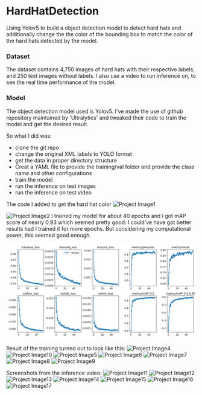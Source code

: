 # HardHatDetection
 Using Yolov5 to build a object detection model to detect hard hats and additionally change the the color of the bounding box to match the color of the hard hats detected by the model.


### Dataset
The dataset contains 4,750 images of hard hats with their respective labels, and 250 test images without labels.
I also use a video to run inference on, to see the real time performance of the model.

### Model 
The object detection model used is Yolov5. I've made the use of github repository maintained by 'Ultralytics' and tweaked their code to train the model and get the desired result.

So what I did was:
- clone the git repo
- change the original XML labels to YOLO format
- get the data in proper directory structure 
- Creat a YAML file to provide the training/val folder and provide the class name and other configurations
- train the model
- run the inference on test images
- run the inference on test video

The code I added to get the hard hat color
![Project Image1](https://raw.githubusercontent.com/joicejoseph3198/Images/blob/main/code.JPG)

![Project Image2](https://raw.githubusercontent.com/joicejoseph3198/Images/blob/main/Screenshot-20210728200926-1900x1000.png)
I trained my model for about 40 epochs and i got mAP score of nearly 0.93 which seemed pretty good. I could've have got better results had I trained it for more epochs. But considering my computational power, this seemed good enough.

![Project Image3](https://github.com/joicejoseph3198/Images/blob/main/results.png)

Result of the training turned out to look like this:
![Project Image4](https://raw.githubusercontent.com/joicejoseph3198/Images/blob/main/hard_hat_workers1294.png)
![Project Image10](https://raw.githubusercontent.com/joicejoseph3198/Images/blob/main/hard_hat_workers1543.png)
![Project Image5](https://raw.githubusercontent.com/joicejoseph3198/Images/blob/main/hard_hat_workers1684.png)
![Project Image6](https://raw.githubusercontent.com/joicejoseph3198/Images/blob/main/hard_hat_workers210.png)
![Project Image7](https://raw.githubusercontent.com/joicejoseph3198/Images/blob/main/hard_hat_workers2899.png)
![Project Image8](https://raw.githubusercontent.com/joicejoseph3198/Images/blob/main/hard_hat_workers509.png)
![Project Image9](https://raw.githubusercontent.com/joicejoseph3198/Images/blob/main/hard_hat_workers91.png)

Screenshots from the inference video:
![Project Image11](https://raw.githubusercontent.com/joicejoseph3198/Images/blob/main/Capture1.JPG)
![Project Image12](https://raw.githubusercontent.com/joicejoseph3198/Images/blob/main/Capture2.JPG)
![Project Image13](https://raw.githubusercontent.com/joicejoseph3198/Images/blob/main/Capture3.JPG)
![Project Image14](https://raw.githubusercontent.com/joicejoseph3198/Images/blob/main/Capture4.JPG)
![Project Image15](https://raw.githubusercontent.com/joicejoseph3198/Images/blob/main/Capture5.JPG)
![Project Image16](https://raw.githubusercontent.com/joicejoseph3198/Images/blob/main/Capture6.JPG)
![Project Image17](https://raw.githubusercontent.com/joicejoseph3198/Images/blob/main/Capture7.JPG)
